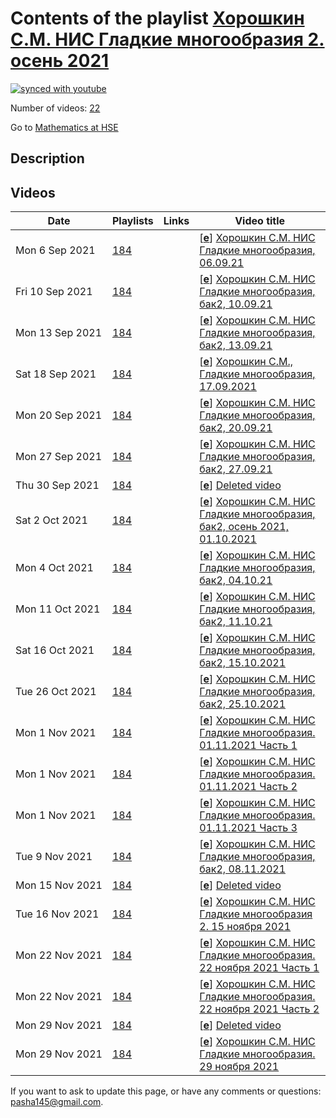 # Contents of the playlist [Хорошкин С.М. НИС Гладкие многообразия 2. осень 2021](https://www.youtube.com/playlist?list=PLq3E5oubNNoDempDEvVBQEz4CFN4Xs6FJ)

[![synced with youtube](https://img.shields.io/github/last-commit/mathphysschool/mathphysschool.github.io/autoupdate1?label=synced%20with%20youtube)](https://github.com/mathphysschool/mathphysschool.github.io/commits/autoupdate1)

Number of videos: [22](#videos)

Go to [Mathematics at HSE](../README.md)

## Description



## Videos

|Date|Playlists|Links|Video title|
|---|---|---|---|
| Mon&nbsp;6&nbsp;Sep&nbsp;2021 | [184](../playlists/184 "Хорошкин С.М. НИС Гладкие многообразия 2. осень 2021") |  | [[**e**](https://studio.youtube.com/video/wCsXCHyPxaA/edit "Edit")] [Хорошкин С.М. НИС Гладкие многообразия, 06.09.21](https://www.youtube.com/watch?v=wCsXCHyPxaA&list=PLq3E5oubNNoDempDEvVBQEz4CFN4Xs6FJ) |
| Fri&nbsp;10&nbsp;Sep&nbsp;2021 | [184](../playlists/184 "Хорошкин С.М. НИС Гладкие многообразия 2. осень 2021") |  | [[**e**](https://studio.youtube.com/video/AianDTEy9Gw/edit "Edit")] [Хорошкин С.М. НИС Гладкие многообразия, бак2, 10.09.21](https://www.youtube.com/watch?v=AianDTEy9Gw&list=PLq3E5oubNNoDempDEvVBQEz4CFN4Xs6FJ) |
| Mon&nbsp;13&nbsp;Sep&nbsp;2021 | [184](../playlists/184 "Хорошкин С.М. НИС Гладкие многообразия 2. осень 2021") |  | [[**e**](https://studio.youtube.com/video/4ZxcHPlIyEQ/edit "Edit")] [Хорошкин С.М. НИС Гладкие многообразия, бак2, 13.09.21](https://www.youtube.com/watch?v=4ZxcHPlIyEQ&list=PLq3E5oubNNoDempDEvVBQEz4CFN4Xs6FJ) |
| Sat&nbsp;18&nbsp;Sep&nbsp;2021 | [184](../playlists/184 "Хорошкин С.М. НИС Гладкие многообразия 2. осень 2021") |  | [[**e**](https://studio.youtube.com/video/B1jGhw8C_Ro/edit "Edit")] [Хорошкин С.М., Гладкие многообразия, 17.09.2021](https://www.youtube.com/watch?v=B1jGhw8C_Ro&list=PLq3E5oubNNoDempDEvVBQEz4CFN4Xs6FJ) |
| Mon&nbsp;20&nbsp;Sep&nbsp;2021 | [184](../playlists/184 "Хорошкин С.М. НИС Гладкие многообразия 2. осень 2021") |  | [[**e**](https://studio.youtube.com/video/53BHw397W5w/edit "Edit")] [Хорошкин С.М. НИС Гладкие многообразия, бак2, 20.09.21](https://www.youtube.com/watch?v=53BHw397W5w&list=PLq3E5oubNNoDempDEvVBQEz4CFN4Xs6FJ) |
| Mon&nbsp;27&nbsp;Sep&nbsp;2021 | [184](../playlists/184 "Хорошкин С.М. НИС Гладкие многообразия 2. осень 2021") |  | [[**e**](https://studio.youtube.com/video/E9id1sW7q-o/edit "Edit")] [Хорошкин С.М. НИС Гладкие многообразия, бак2, 27.09.21](https://www.youtube.com/watch?v=E9id1sW7q-o&list=PLq3E5oubNNoDempDEvVBQEz4CFN4Xs6FJ) |
| Thu&nbsp;30&nbsp;Sep&nbsp;2021 | [184](../playlists/184 "Хорошкин С.М. НИС Гладкие многообразия 2. осень 2021") |  | [[**e**](https://studio.youtube.com/video/SYSKISia2ko/edit "Edit")] [Deleted video](https://www.youtube.com/watch?v=SYSKISia2ko&list=PLq3E5oubNNoDempDEvVBQEz4CFN4Xs6FJ "This video is unavailable.") |
| Sat&nbsp;2&nbsp;Oct&nbsp;2021 | [184](../playlists/184 "Хорошкин С.М. НИС Гладкие многообразия 2. осень 2021") |  | [[**e**](https://studio.youtube.com/video/yGJv97SChGM/edit "Edit")] [Хорошкин С.М. НИС Гладкие многообразия, бак2,  осень 2021, 01.10.2021](https://www.youtube.com/watch?v=yGJv97SChGM&list=PLq3E5oubNNoDempDEvVBQEz4CFN4Xs6FJ "Хорошкин С.М. НИС Гладкие многообразия, бак2,") |
| Mon&nbsp;4&nbsp;Oct&nbsp;2021 | [184](../playlists/184 "Хорошкин С.М. НИС Гладкие многообразия 2. осень 2021") |  | [[**e**](https://studio.youtube.com/video/fUG3aP52InA/edit "Edit")] [Хорошкин С.М. НИС Гладкие многообразия, бак2, 04.10.21](https://www.youtube.com/watch?v=fUG3aP52InA&list=PLq3E5oubNNoDempDEvVBQEz4CFN4Xs6FJ) |
| Mon&nbsp;11&nbsp;Oct&nbsp;2021 | [184](../playlists/184 "Хорошкин С.М. НИС Гладкие многообразия 2. осень 2021") |  | [[**e**](https://studio.youtube.com/video/Q1nBrb4VqsY/edit "Edit")] [Хорошкин С.М. НИС Гладкие многообразия, бак2, 11.10.21](https://www.youtube.com/watch?v=Q1nBrb4VqsY&list=PLq3E5oubNNoDempDEvVBQEz4CFN4Xs6FJ) |
| Sat&nbsp;16&nbsp;Oct&nbsp;2021 | [184](../playlists/184 "Хорошкин С.М. НИС Гладкие многообразия 2. осень 2021") |  | [[**e**](https://studio.youtube.com/video/fZkbCS6ywFw/edit "Edit")] [Хорошкин С.М. НИС Гладкие многообразия, бак2,   15.10.2021](https://www.youtube.com/watch?v=fZkbCS6ywFw&list=PLq3E5oubNNoDempDEvVBQEz4CFN4Xs6FJ "Хорошкин С.М. НИС Гладкие многообразия, бак2,") |
| Tue&nbsp;26&nbsp;Oct&nbsp;2021 | [184](../playlists/184 "Хорошкин С.М. НИС Гладкие многообразия 2. осень 2021") |  | [[**e**](https://studio.youtube.com/video/H7EeYfVxpAs/edit "Edit")] [Хорошкин С.М. НИС Гладкие многообразия, бак2,   25.10.2021](https://www.youtube.com/watch?v=H7EeYfVxpAs&list=PLq3E5oubNNoDempDEvVBQEz4CFN4Xs6FJ "Хорошкин С.М. НИС Гладкие многообразия, бак2,") |
| Mon&nbsp;1&nbsp;Nov&nbsp;2021 | [184](../playlists/184 "Хорошкин С.М. НИС Гладкие многообразия 2. осень 2021") |  | [[**e**](https://studio.youtube.com/video/9tGhukEkmfk/edit "Edit")] [Хорошкин С.М. НИС Гладкие многообразия. 01.11.2021 Часть 1](https://www.youtube.com/watch?v=9tGhukEkmfk&list=PLq3E5oubNNoDempDEvVBQEz4CFN4Xs6FJ) |
| Mon&nbsp;1&nbsp;Nov&nbsp;2021 | [184](../playlists/184 "Хорошкин С.М. НИС Гладкие многообразия 2. осень 2021") |  | [[**e**](https://studio.youtube.com/video/xeva_HAvkUI/edit "Edit")] [Хорошкин С.М. НИС Гладкие многообразия. 01.11.2021 Часть 2](https://www.youtube.com/watch?v=xeva_HAvkUI&list=PLq3E5oubNNoDempDEvVBQEz4CFN4Xs6FJ) |
| Mon&nbsp;1&nbsp;Nov&nbsp;2021 | [184](../playlists/184 "Хорошкин С.М. НИС Гладкие многообразия 2. осень 2021") |  | [[**e**](https://studio.youtube.com/video/xUrriCqk1kY/edit "Edit")] [Хорошкин С.М. НИС Гладкие многообразия. 01.11.2021 Часть 3](https://www.youtube.com/watch?v=xUrriCqk1kY&list=PLq3E5oubNNoDempDEvVBQEz4CFN4Xs6FJ) |
| Tue&nbsp;9&nbsp;Nov&nbsp;2021 | [184](../playlists/184 "Хорошкин С.М. НИС Гладкие многообразия 2. осень 2021") |  | [[**e**](https://studio.youtube.com/video/8aGAhZ-Slpg/edit "Edit")] [Хорошкин С.М. НИС Гладкие многообразия, бак2, 08.11.2021](https://www.youtube.com/watch?v=8aGAhZ-Slpg&list=PLq3E5oubNNoDempDEvVBQEz4CFN4Xs6FJ "Материалы этой лекции размещены также  в pdf файле на странице курса") |
| Mon&nbsp;15&nbsp;Nov&nbsp;2021 | [184](../playlists/184 "Хорошкин С.М. НИС Гладкие многообразия 2. осень 2021") |  | [[**e**](https://studio.youtube.com/video/W-9e9zkn99I/edit "Edit")] [Deleted video](https://www.youtube.com/watch?v=W-9e9zkn99I&list=PLq3E5oubNNoDempDEvVBQEz4CFN4Xs6FJ "This video is unavailable.") |
| Tue&nbsp;16&nbsp;Nov&nbsp;2021 | [184](../playlists/184 "Хорошкин С.М. НИС Гладкие многообразия 2. осень 2021") |  | [[**e**](https://studio.youtube.com/video/446VN1SYkxM/edit "Edit")] [Хорошкин С.М. НИС Гладкие многообразия 2. 15 ноября 2021](https://www.youtube.com/watch?v=446VN1SYkxM&list=PLq3E5oubNNoDempDEvVBQEz4CFN4Xs6FJ) |
| Mon&nbsp;22&nbsp;Nov&nbsp;2021 | [184](../playlists/184 "Хорошкин С.М. НИС Гладкие многообразия 2. осень 2021") |  | [[**e**](https://studio.youtube.com/video/ND3T17FC6Nw/edit "Edit")] [Хорошкин С.М. НИС Гладкие многообразия. 22 ноября 2021 Часть 1](https://www.youtube.com/watch?v=ND3T17FC6Nw&list=PLq3E5oubNNoDempDEvVBQEz4CFN4Xs6FJ) |
| Mon&nbsp;22&nbsp;Nov&nbsp;2021 | [184](../playlists/184 "Хорошкин С.М. НИС Гладкие многообразия 2. осень 2021") |  | [[**e**](https://studio.youtube.com/video/VHCytfLLPFY/edit "Edit")] [Хорошкин С.М. НИС Гладкие многообразия. 22 ноября 2021 Часть 2](https://www.youtube.com/watch?v=VHCytfLLPFY&list=PLq3E5oubNNoDempDEvVBQEz4CFN4Xs6FJ) |
| Mon&nbsp;29&nbsp;Nov&nbsp;2021 | [184](../playlists/184 "Хорошкин С.М. НИС Гладкие многообразия 2. осень 2021") |  | [[**e**](https://studio.youtube.com/video/rC0UFiOsJ70/edit "Edit")] [Deleted video](https://www.youtube.com/watch?v=rC0UFiOsJ70&list=PLq3E5oubNNoDempDEvVBQEz4CFN4Xs6FJ "This video is unavailable.") |
| Mon&nbsp;29&nbsp;Nov&nbsp;2021 | [184](../playlists/184 "Хорошкин С.М. НИС Гладкие многообразия 2. осень 2021") |  | [[**e**](https://studio.youtube.com/video/4WNTCXF5C_o/edit "Edit")] [Хорошкин С.М. НИС Гладкие многообразия. 29 ноября 2021](https://www.youtube.com/watch?v=4WNTCXF5C_o&list=PLq3E5oubNNoDempDEvVBQEz4CFN4Xs6FJ) |


 If you want to ask to update this page, or have any comments or questions: <pasha145@gmail.com>.